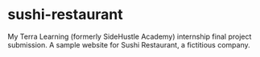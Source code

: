 # sushi-restaurant
My Terra Learning (formerly SideHustle Academy) internship final project submission. A sample website for Sushi Restaurant, a fictitious company.
